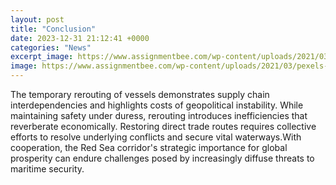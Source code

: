 ```yaml
---
layout: post
title: "Conclusion"
date: 2023-12-31 21:12:41 +0000
categories: "News"
excerpt_image: https://www.assignmentbee.com/wp-content/uploads/2021/03/pexels-ann-h-1888005-scaled.jpg
image: https://www.assignmentbee.com/wp-content/uploads/2021/03/pexels-ann-h-1888005-scaled.jpg
---
```


The temporary rerouting of vessels demonstrates supply chain interdependencies and highlights costs of geopolitical instability. While maintaining safety under duress, rerouting introduces inefficiencies that reverberate economically. Restoring direct trade routes requires collective efforts to resolve underlying conflicts and secure vital waterways.With cooperation, the Red Sea corridor's strategic importance for global prosperity can endure challenges posed by increasingly diffuse threats to maritime security.